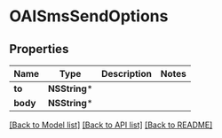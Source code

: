 # OAISmsSendOptions

## Properties
Name | Type | Description | Notes
------------ | ------------- | ------------- | -------------
**to** | **NSString*** |  | 
**body** | **NSString*** |  | 

[[Back to Model list]](../README#documentation-for-models) [[Back to API list]](../README#documentation-for-api-endpoints) [[Back to README]](../README)


